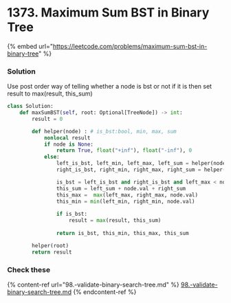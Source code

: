 # 1373. Maximum Sum BST in Binary Tree

{% embed url="https://leetcode.com/problems/maximum-sum-bst-in-binary-tree" %}

### Solution

Use post order way of telling whether a node is bst or not if it is then set result to max(result, this\_sum)

```python
class Solution:
    def maxSumBST(self, root: Optional[TreeNode]) -> int:
        result = 0

        def helper(node) : # is_bst:bool, min, max, sum
            nonlocal result
            if node is None:
                return True, float("+inf"), float("-inf"), 0
            else:
                left_is_bst, left_min, left_max, left_sum = helper(node.left)
                right_is_bst, right_min, right_max, right_sum = helper(node.right)

                is_bst = left_is_bst and right_is_bst and left_max < node.val < right_min                
                this_sum = left_sum + node.val + right_sum
                this_max =  max(left_max, right_max, node.val)
                this_min = min(left_min, right_min, node.val)
                
                if is_bst:
                    result = max(result, this_sum)
                
                return is_bst, this_min, this_max, this_sum

        helper(root)
        return result
```

### Check these

{% content-ref url="98.-validate-binary-search-tree.md" %}
[98.-validate-binary-search-tree.md](98.-validate-binary-search-tree.md)
{% endcontent-ref %}

